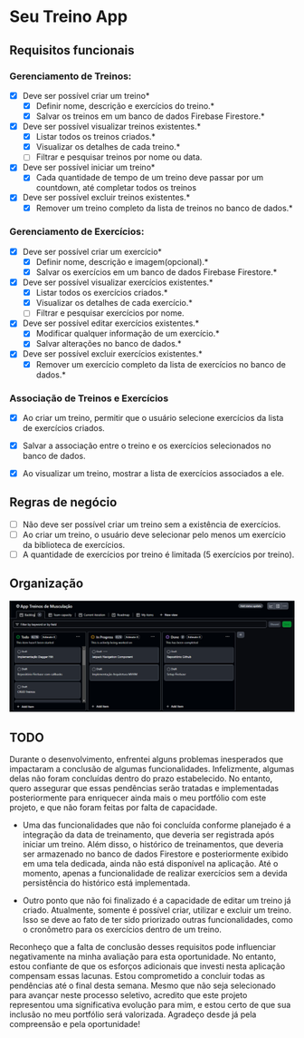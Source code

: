 # Seu Treino App

## Requisitos funcionais
### Gerenciamento de Treinos:
- [x] Deve ser possível criar um treino*
  - [x] Definir nome, descrição e exercícios do treino.*
  - [x] Salvar os treinos em um banco de dados Firebase Firestore.*

- [x] Deve ser possível visualizar treinos existentes.*
  - [x] Listar todos os treinos criados.*
  - [x] Visualizar os detalhes de cada treino.*
  - [ ] Filtrar e pesquisar treinos por nome ou data.

- [x] Deve ser possível iniciar um treino*
  - [x] Cada quantidade de tempo de um treino deve passar por um countdown, até completar todos os treinos

- [x] Deve ser possível excluir treinos existentes.*
  - [x] Remover um treino completo da lista de treinos no banco de dados.*

### Gerenciamento de Exercícios:
- [x] Deve ser possível criar um exercício*
  - [x] Definir nome, descrição e imagem(opcional).*
  - [x] Salvar os exercícios em um banco de dados Firebase Firestore.*

- [x] Deve ser possível visualizar exercícios existentes.*
  - [x] Listar todos os exercícios criados.*
  - [x] Visualizar os detalhes de cada exercício.*
  - [ ] Filtrar e pesquisar exercícios por nome.

- [x] Deve ser possível editar exercícios existentes.*
  - [x] Modificar qualquer informação de um exercício.*
  - [x] Salvar alterações no banco de dados.*

- [x] Deve ser possível excluir exercícios existentes.*
  - [x] Remover um exercício completo da lista de exercícios no banco de dados.*

### Associação de Treinos e Exercícios
- [x] Ao criar um treino, permitir que o usuário selecione exercícios da lista de exercícios criados.
- [x] Salvar a associação entre o treino e os exercícios selecionados no banco de dados.
- [x] Ao visualizar um treino, mostrar a lista de exercícios associados a ele.


## Regras de negócio
- [ ] Não deve ser possível criar um treino sem a existência de exercícios.
- [ ] Ao criar um treino, o usuário deve selecionar pelo menos um exercício da biblioteca de exercícios.
- [ ] A quantidade de exercícios por treino é limitada (5 exercícios por treino).

## Organização
![img.png](img.png)

## TODO
Durante o desenvolvimento, enfrentei alguns problemas inesperados que impactaram a conclusão de algumas funcionalidades. Infelizmente, algumas delas não foram concluídas dentro do prazo estabelecido. No entanto, quero assegurar que essas pendências serão tratadas e implementadas posteriormente para enriquecer ainda mais o meu portfólio com este projeto, e que não foram feitas por falta de capacidade.

- Uma das funcionalidades que não foi concluída conforme planejado é a integração da data de treinamento, que deveria ser registrada após iniciar um treino. Além disso, o histórico de treinamentos, que deveria ser armazenado no banco de dados Firestore e posteriormente exibido em uma tela dedicada, ainda não está disponível na aplicação. Até o momento, apenas a funcionalidade de realizar exercícios sem a devida persistência do histórico está implementada.

- Outro ponto que não foi finalizado é a capacidade de editar um treino já criado. Atualmente, somente é possível criar, utilizar e excluir um treino. Isso se deve ao fato de ter sido priorizado outras funcionalidades, como o cronômetro para os exercícios dentro de um treino.

Reconheço que a falta de conclusão desses requisitos pode influenciar negativamente na minha avaliação para esta oportunidade. No entanto, estou confiante de que os esforços adicionais que investi nesta aplicação compensam essas lacunas. Estou comprometido a concluir todas as pendências até o final desta semana. Mesmo que não seja selecionado para avançar neste processo seletivo, acredito que este projeto representou uma significativa evolução para mim, e estou certo de que sua inclusão no meu portfólio será valorizada. Agradeço desde já pela compreensão e pela oportunidade!
